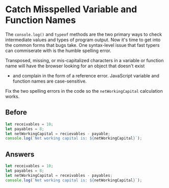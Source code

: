 # Catch Misspelled Variable and Function Names
The `console.log()` and `typeof` methods are the two primary ways to check intermediate values and types of program output. 
Now it's time to get into the common forms that bugs take. 
One syntax-level issue that fast typers can commiserate with is the humble spelling error.

Transposed, missing, or mis-capitalized characters in a variable or function name will have the browser looking for an object that doesn't exist 
- and complain in the form of a reference error. JavaScript variable and function names are case-sensitive.

Fix the two spelling errors in the code so the `netWorkingCapital` calculation works.

## Before
```javascript
let receivables = 10;
let payables = 8;
let netWorkingCapital = recievables - payable;
console.log(`Net working capital is: ${netWorkingCapital}`);
```

## Answers
```javascript
let receivables = 10;
let payables = 8;
let netWorkingCapital = receivables - payables;
console.log(`Net working capital is: ${netWorkingCapital}`);
```
